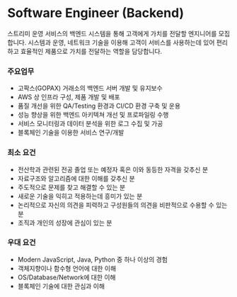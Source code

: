 # Software Engineer (Backend)
스트리미 운영 서비스의 백엔드 시스템을 통해 고객에게 가치를 전달할 엔지니어를 모집합니다. 시스템과 운영, 네트워크 기술을 이용해 고객이 서비스를 사용하는데 있어 편리하고 효율적인 제품으로 가치를 전달하는 역할을 담당합니다. 

### 주요업무
- 고팍스(GOPAX) 거래소의 백엔드 서버 개발 및 유지보수
- AWS 상 인프라 구성, 제품 개발 및 배포
- 품질 개선을 위한 QA/Testing 환경과 CI/CD 환경 구축 및 운용
- 성능 향상을 위한 백엔드 아키텍쳐 개선 및 프로파일링 수행
- 서비스 모니터링과 데이터 분석을 위한 로그 수집 및 가공
- 블록체인 기술을 이용한 서비스 연구/개발

### 최소 요건
- 전산학과 관련된 전공 졸업 또는 예정자 혹은 이와 동등한 자격을 갖추신 분
- 자료구조와 알고리즘에 대한 이해를 갖추신 분
- 주도적으로 문제를 찾고 해결할 수 있는 분
- 새로운 기술을 익히고 적용하는데 흥미가 있는 분
- 논리적으로 자신의 의견을 피력하고 구성원들의 의견을 비판적으로 수용할 수 있는 분
- 조직과 개인의 성장에 관심이 있는 분
  
### 우대 요건
- Modern JavaScript, Java, Python 중 하나 이상의 경험
- 객체지향이나 함수형 언어에 대한 이해
- OS/Database/Network에 대한 이해
- 블록체인 기술에 대한 관심과 이해